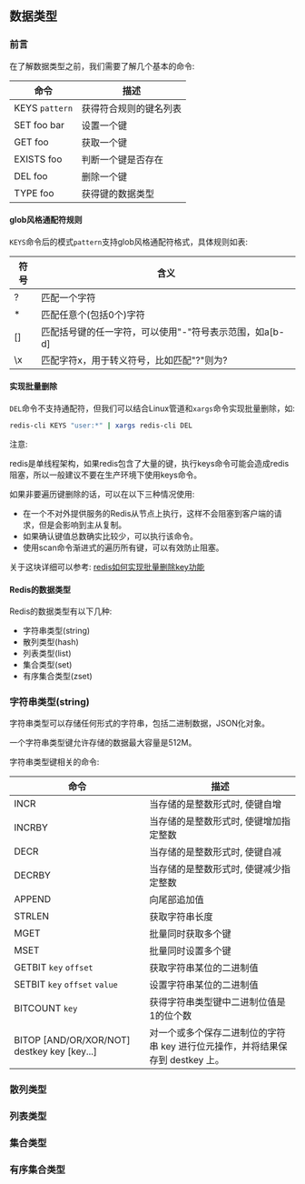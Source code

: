 ## 数据类型

### 前言

在了解数据类型之前，我们需要了解几个基本的命令:

|命令|描述|
|---|---|
|KEYS `pattern`|获得符合规则的键名列表|
|SET foo bar|设置一个键|
|GET foo|获取一个键|
|EXISTS foo|判断一个键是否存在|
|DEL foo|删除一个键|
|TYPE foo|获得键的数据类型|

#### glob风格通配符规则
`KEYS`命令后的模式`pattern`支持glob风格通配符格式，具体规则如表:

|符号|含义|
|---|---|
|?|匹配一个字符|
|*|匹配任意个(包括0个)字符|
|[]|匹配括号键的任一字符，可以使用"-"符号表示范围，如a[b-d]|
|\x|匹配字符x，用于转义符号，比如匹配"?"则为\?|

#### 实现批量删除

`DEL`命令不支持通配符，但我们可以结合Linux管道和`xargs`命令实现批量删除，如:
```bash
redis-cli KEYS "user:*" | xargs redis-cli DEL
```
注意:

redis是单线程架构，如果redis包含了大量的键，执行keys命令可能会造成redis阻塞，所以一般建议不要在生产环境下使用keys命令。

如果非要遍历键删除的话，可以在以下三种情况使用:
- 在一个不对外提供服务的Redis从节点上执行，这样不会阻塞到客户端的请求，但是会影响到主从复制。
- 如果确认键值总数确实比较少，可以执行该命令。
- 使用scan命令渐进式的遍历所有键，可以有效防止阻塞。

关于这块详细可以参考: [redis如何实现批量删除key功能][1]

#### Redis的数据类型
Redis的数据类型有以下几种:
- 字符串类型(string)
- 散列类型(hash)
- 列表类型(list)
- 集合类型(set)
- 有序集合类型(zset)

### 字符串类型(string)

字符串类型可以存储任何形式的字符串，包括二进制数据，JSON化对象。

一个字符串类型键允许存储的数据最大容量是512M。

字符串类型键相关的命令:

|命令|描述|
|---|---|
|INCR|当存储的是整数形式时, 使键自增|
|INCRBY|当存储的是整数形式时, 使键增加指定整数|
|DECR|当存储的是整数形式时, 使键自减|
|DECRBY|当存储的是整数形式时, 使键减少指定整数|
|APPEND|向尾部追加值|
|STRLEN|获取字符串长度|
|MGET|批量同时获取多个键|
|MSET|批量同时设置多个键|
|GETBIT `key` `offset`|获取字符串某位的二进制值|
|SETBIT `key` `offset` `value`|设置字符串某位的二进制值|
|BITCOUNT `key`|获得字符串类型键中二进制位值是1的位个数|
|BITOP [AND/OR/XOR/NOT] destkey key [key...]|对一个或多个保存二进制位的字符串 key 进行位元操作，并将结果保存到 destkey 上。|

### 散列类型

### 列表类型

### 集合类型

### 有序集合类型

[1]: https://www.jianshu.com/p/2768bd3278d9 "redis如何实现批量删除key功能"
